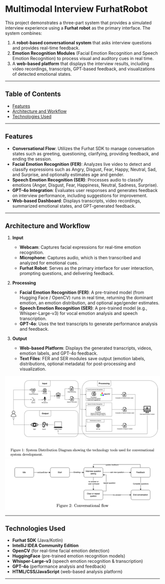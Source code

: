 # Multimodal Interview FurhatRobot

This project demonstrates a three-part system that provides a simulated interview experience using a **Furhat robot** as the primary interface. The system combines:

1. A **robot-based conversational system** that asks interview questions and provides real-time feedback.
2. **Emotion Recognition Modules** (Facial Emotion Recognition and Speech Emotion Recognition) to process visual and auditory cues in real time.
3. A **web-based platform** that displays the interview results, including video recordings, transcripts, GPT-based feedback, and visualizations of detected emotional states.

---

## Table of Contents

- [Features](#features)
- [Architecture and Workflow](#architecture-and-workflow)
- [Technologies Used](#technologies-used)

---

## Features

- **Conversational Flow**: Utilizes the Furhat SDK to manage conversation states such as greeting, questioning, clarifying, providing feedback, and ending the session.
- **Facial Emotion Recognition (FER)**: Analyzes live video to detect and classify expressions such as Angry, Disgust, Fear, Happy, Neutral, Sad, and Surprise, and optionally estimates age and gender.
- **Speech Emotion Recognition (SER)**: Processes audio to classify emotions (Anger, Disgust, Fear, Happiness, Neutral, Sadness, Surprise).
- **GPT-4o Integration**: Evaluates user responses and generates feedback on interview performance, including suggestions for improvement.
- **Web-based Dashboard**: Displays transcripts, video recordings, summarized emotional states, and GPT-generated feedback.

---

## Architecture and Workflow

1. **Input**

   - **Webcam**: Captures facial expressions for real-time emotion recognition.
   - **Microphone**: Captures audio, which is then transcribed and analyzed for emotional cues.
   - **Furhat Robot**: Serves as the primary interface for user interaction, prompting questions, and delivering feedback.

2. **Processing**

   - **Facial Emotion Recognition (FER)**: A pre-trained model (from Hugging Face / OpenCV) runs in real time, returning the dominant emotion, an emotion distribution, and optional age/gender estimates.
   - **Speech Emotion Recognition (SER)**: A pre-trained model (e.g., Whisper-Large-v3) for vocal emotion analysis and speech transcription.
   - **GPT-4o**: Uses the text transcripts to generate performance analysis and feedback.

3. **Output**
   - **Web-based Platform**: Displays the generated transcripts, videos, emotion labels, and GPT-4o feedback.
   - **Text Files**: FER and SER modules save output (emotion labels, distributions, optional metadata) for post-processing and visualization.

![Interview Robot Workflow](./image/figure1.png)
![Interview Robot Workflow](./image/figure2.png)

---

## Technologies Used

- **Furhat SDK** (Java/Kotlin)
- **IntelliJ IDEA Community Edition**
- **OpenCV** (for real-time facial emotion detection)
- **HuggingFace** (pre-trained emotion recognition models)
- **Whisper-Large-v3** (speech emotion recognition & transcription)
- **GPT-4o** (performance analysis and feedback)
- **HTML/CSS/JavaScript** (web-based analysis platform)

---
